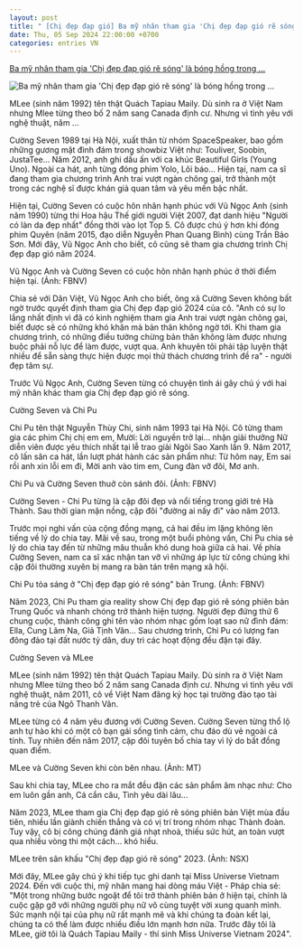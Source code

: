 ```yaml
---
layout: post
title: " [Chị đẹp đạp gió] Ba mỹ nhân tham gia 'Chị đẹp đạp gió rẽ sóng' là bóng hồng trong ..."
date: Thu, 05 Sep 2024 22:00:00 +0700
categories: entries VN
---
```

[Ba mỹ nhân tham gia 'Chị đẹp đạp gió rẽ sóng' là bóng hồng trong ...](https://danviet.vn/ba-my-nhan-tham-gia-chi-dep-dap-gio-re-song-la-bong-hong-trong-cuoc-doi-cuong-seven-20240905183054816.htm)

![Ba mỹ nhân tham gia 'Chị đẹp đạp gió rẽ sóng' là bóng hồng trong ...](https://danviet.mediacdn.vn/zoom/600_315/296231569849192448/2024/9/5/chi-dep-dap-gio-re-song-1725535824160573806217-118-0-605-930-crop-17255358372691803749120.jpg)

MLee (sinh năm 1992) tên thật Quách Tapiau Maily. Dù sinh ra ở Việt Nam nhưng Mlee từng theo bố 2 năm sang Canada định cư. Nhưng vì tình yêu với nghệ thuật, năm ...

Cường Seven 1989 tại Hà Nội, xuất thân từ nhóm SpaceSpeaker, bao gồm những gương mặt đình đám trong showbiz Việt như: Touliver, Soobin, JustaTee... Năm 2012, anh ghi dấu ấn với ca khúc Beautiful Girls (Young Uno). Ngoài ca hát, anh từng đóng phim Yolo, Lôi báo... Hiện tại, nam ca sĩ đang tham gia chương trình Anh trai vượt ngàn chông gai, trở thành một trong các nghệ sĩ được khán giả quan tâm và yêu mến bậc nhất.

Hiện tại, Cường Seven có cuộc hôn nhân hạnh phúc với Vũ Ngọc Anh (sinh năm 1990) từng thi Hoa hậu Thế giới người Việt 2007, đạt danh hiệu "Người có làn da đẹp nhất" đồng thời vào lọt Top 5. Cô được chú ý hơn khi đóng phim Quyên (năm 2015, đạo diễn Nguyễn Phan Quang Bình) cùng Trần Bảo Sơn. Mới đây, Vũ Ngọc Anh cho biết, cô cũng sẽ tham gia chương trình Chị đẹp đạp gió năm 2024.

Vũ Ngọc Anh và Cường Seven có cuộc hôn nhân hạnh phúc ở thời điểm hiện tại. (Ảnh: FBNV)

Chia sẻ với Dân Việt, Vũ Ngọc Anh cho biết, ông xã Cường Seven không bất ngờ trước quyết định tham gia Chị đẹp đạp gió 2024 của cô. "Anh có sự lo lắng nhất định vì đã có kinh nghiệm tham gia Anh trai vượt ngàn chông gai, biết được sẽ có những khó khăn mà bản thân không ngờ tới. Khi tham gia chương trình, có những điều tưởng chừng bản thân không làm được nhưng buộc phải nỗ lực để làm được, vượt qua. Anh khuyên tôi phải tập luyện thật nhiều để sẵn sàng thực hiện được mọi thử thách chương trình đề ra" - người đẹp tâm sự.

Trước Vũ Ngọc Anh, Cường Seven từng có chuyện tình ái gây chú ý với hai mỹ nhân khác tham gia Chị đẹp đạp gió rẽ sóng.

Cường Seven và Chi Pu

Chi Pu tên thật Nguyễn Thùy Chi, sinh năm 1993 tại Hà Nội. Cô từng tham gia các phim Chị chị em em, Mười: Lời nguyền trở lại... nhận giải thưởng Nữ diễn viên được yêu thích nhất tại lễ trao giải Ngôi Sao Xanh lần 9. Năm 2017, cô lấn sân ca hát, lần lượt phát hành các sản phẩm như: Từ hôm nay, Em sai rồi anh xin lỗi em đi, Mời anh vào tim em, Cung đàn vỡ đôi, Mơ anh.

Chi Pu và Cường Seven thuở còn sánh đôi. (Ảnh: FBNV)

Cường Seven - Chi Pu từng là cặp đôi đẹp và nổi tiếng trong giới trẻ Hà Thành. Sau thời gian mặn nồng, cặp đôi "đường ai nấy đi" vào năm 2013.

Trước mọi nghi vấn của cộng đồng mạng, cả hai đều im lặng không lên tiếng về lý do chia tay. Mãi về sau, trong một buổi phỏng vấn, Chi Pu chia sẻ lý do chia tay đến từ những mâu thuẫn khó dung hoà giữa cả hai. Về phía Cường Seven, nam ca sĩ xác nhận tan vỡ vì những áp lực từ công chúng khi cặp đôi thường xuyên bị mang ra bàn tán trên mạng xã hội.

Chi Pu tỏa sáng ở "Chị đẹp đạp gió rẽ sóng" bản Trung. (Ảnh: FBNV)

Năm 2023, Chi Pu tham gia reality show Chị đẹp đạp gió rẽ sóng phiên bản Trung Quốc và nhanh chóng trở thành hiện tượng. Người đẹp đứng thứ 6 chung cuộc, thành công ghi tên vào nhóm nhạc gồm loạt sao nữ đình đám: Ella, Cung Lâm Na, Giả Tịnh Văn… Sau chương trình, Chi Pu có lượng fan đông đảo tại đất nước tỷ dân, duy trì các hoạt động đều đặn tại đây.

Cường Seven và MLee

MLee (sinh năm 1992) tên thật Quách Tapiau Maily. Dù sinh ra ở Việt Nam nhưng Mlee từng theo bố 2 năm sang Canada định cư. Nhưng vì tình yêu với nghệ thuật, năm 2011, cô về Việt Nam đăng ký học tại trường đào tạo tài năng trẻ của Ngô Thanh Vân.

MLee từng có 4 năm yêu đương với Cường Seven. Cường Seven từng thổ lộ anh tự hào khi có một cô bạn gái sống tình cảm, chu đáo dù vẻ ngoài cá tính. Tuy nhiên đến năm 2017, cặp đôi tuyên bố chia tay vì lý do bất đồng quan điểm.

MLee và Cường Seven khi còn bên nhau. (Ảnh: MT)

Sau khi chia tay, MLee cho ra mắt đều đặn các sản phẩm âm nhạc như: Cho em luôn gần anh, Cá cắn câu, Tình yêu dài lâu...

Năm 2023, MLee tham gia Chị đẹp đạp gió rẽ sóng phiên bản Việt mùa đầu tiên, nhiều lần giành chiến thắng và có vị trí trong nhóm nhạc Thành đoàn. Tuy vậy, cô bị công chúng đánh giá nhạt nhoà, thiếu sức hút, an toàn vượt qua nhiều vòng thi một cách… khó hiểu.

MLee trên sân khấu "Chị đẹp đạp gió rẽ sóng" 2023. (Ảnh: NSX)

Mới đây, MLee gây chú ý khi tiếp tục ghi danh tại Miss Universe Vietnam 2024. Đến với cuộc thi, mỹ nhân mang hai dòng máu Việt - Pháp chia sẻ: "Một trong những bước ngoặt để tôi trở thành phiên bản ở hiện tại, chính là cuộc gặp gỡ với những người phụ nữ vô cùng tuyệt vời xung quanh mình. Sức mạnh nội tại của phụ nữ rất mạnh mẽ và khi chúng ta đoàn kết lại, chúng ta có thể làm được nhiều điều lớn mạnh hơn nữa. Trước đây tôi là MLee, giờ tôi là Quách Tapiau Maily - thí sinh Miss Universe Vietnam 2024".

